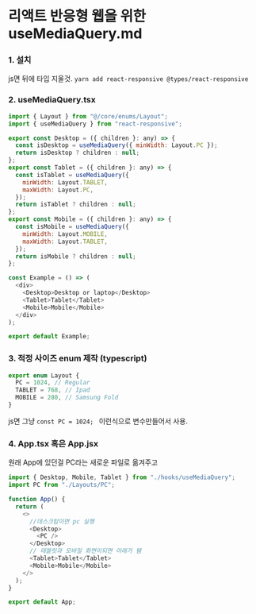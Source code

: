 # 리액트 반응형 웹을 위한 useMediaQuery.md

### 1. 설치

js면 뒤에 타입 지울것.
```yarn add react-responsive @types/react-responsive```

### 2. useMediaQuery.tsx

```js
import { Layout } from "@/core/enums/Layout";
import { useMediaQuery } from "react-responsive";

export const Desktop = ({ children }: any) => {
  const isDesktop = useMediaQuery({ minWidth: Layout.PC });
  return isDesktop ? children : null;
};
export const Tablet = ({ children }: any) => {
  const isTablet = useMediaQuery({
    minWidth: Layout.TABLET,
    maxWidth: Layout.PC,
  });
  return isTablet ? children : null;
};
export const Mobile = ({ children }: any) => {
  const isMobile = useMediaQuery({
    minWidth: Layout.MOBILE,
    maxWidth: Layout.TABLET,
  });
  return isMobile ? children : null;
};

const Example = () => (
  <div>
    <Desktop>Desktop or laptop</Desktop>
    <Tablet>Tablet</Tablet>
    <Mobile>Mobile</Mobile>
  </div>
);

export default Example;
```

### 3. 적정 사이즈 enum 제작 (typescript)
```js
export enum Layout {
  PC = 1024, // Regular
  TABLET = 768, // Ipad
  MOBILE = 280, // Samsung Fold
}
```

js면 그냥 ```const PC = 1024; ``` 이런식으로 변수만들어서 사용.

### 4. App.tsx 혹은 App.jsx

원래 App에 있던걸 PC라는 새로운 파일로 옮겨주고 

```js
import { Desktop, Mobile, Tablet } from "./hooks/useMediaQuery";
import PC from "./Layouts/PC";

function App() {
  return (
    <>
      //데스크탑이면 pc 실행
      <Desktop>
        <PC />
      </Desktop>
      // 태블릿과 모바일 화면이되면 아래가 됌
      <Tablet>Tablet</Tablet>
      <Mobile>Mobile</Mobile>
    </>
  );
}

export default App;
```
